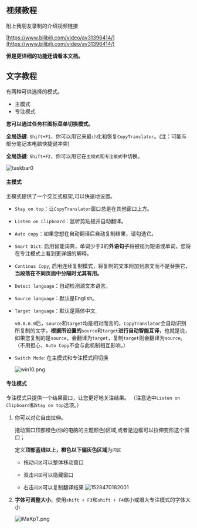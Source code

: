 ## 视频教程

附上我朋友录制的介绍视频链接

[https://www.bilibili.com/video/av31396414/](https://www.bilibili.com/video/av31396414/)


**但是更详细的功能还请看本文档。**
## 文字教程

有两种可供选择的模式。

- 主模式
- 专注模式

**您可以通过任务栏图标菜单切换模式。**

**全局热键**: `Shift+F1`，你可以用它来最小化和恢复`CopyTranslator`。(注：可能与部分笔记本电脑快捷键冲突)

**全局热键**: `Shift+F2`，你可以用它在`主模式`和`专注模式`中切换。

![taskbar0](https://gitee.com/ylzheng/CopyTranslator/raw/master/screenshot/focus_mode.png)

#### 主模式

主模式提供了一个交互式框架,可以快速地设置。

- `Stay on top`：让`CopyTranslator`窗口总是在其他窗口上方。

- `Listen on Clipboard`：监听剪贴板并自动翻译。

- `Auto copy`：如果您想在自动翻译后自动复制结果，请勾选它。

- `Smart Dict`: 启用智能词典，单词少于3的**外语句子**将被视为短语或单词，您将在专注模式上看到更详细的解释。

- `Continus Copy`, 启用连续复制模式，将复制的文本附加到原文而不是替换它，**当段落在不同页面中分隔时尤其有用。**

- `Detect language`：自动检测源文本语言。

- `Source language`：默认是English。

- `Target language`：默认是简体中文. 

  `v0.0.6.0`后，`source`和`target`均是相对而言的，`CopyTranslator`会自动识别所复制的文字，**根据所设置的**`source`和`target`**进行自动智能互译**，也就是说，如果您复制的是`source`，会翻译为`target`，复制`target`则会翻译为`source`。（不用担心，`Auto Copy`不会与此机制相互影响。）

- `Switch Mode`: 在主模式和专注模式间切换

  ![win10.png](https://gitee.com/ylzheng/CopyTranslator/raw/master/screenshot/screenshot.png)
#### 专注模式

专注模式只提供一个结果窗口，让您更好地关注结果。 （注意选中`Listen on Clipboard`和`Stay on top`选项。）

1. 你可以对它自由拉伸。

   拖动窗口顶部橙色(你的电脑的主题颜色)区域,或者是边框可以拉伸变形这个窗口；

   定义**顶部蓝线以上，橙色以下偏灰色区域**为`闪区`
   - 拖动`闪区`可以整体移动窗口

   - 双击`闪区`可以隐藏窗口

   - 右击`闪区`可以复制翻译结果
     ![1528470182001](https://gitee.com/ylzheng/CopyTranslator/raw/master/screenshot/newfocus.png)

2. **字体可调整大小**，使用`shift + F3`和`shift + F4`缩小或增大专注模式的字体大小

   ![iMaKpT.png](https://s1.ax1x.com/2018/09/26/iMaKpT.png)
